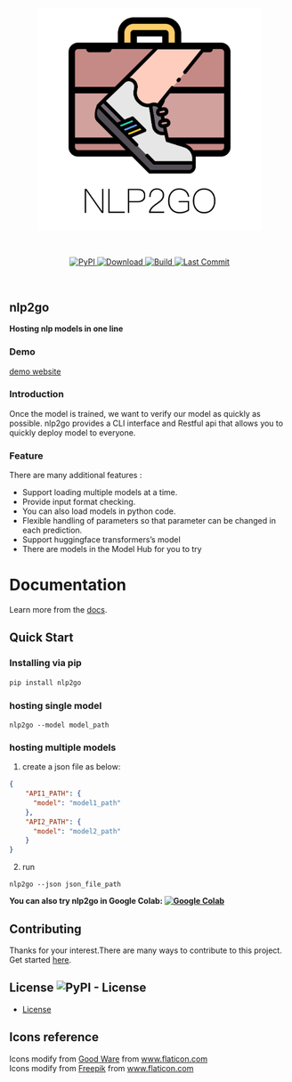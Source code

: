 <p  align="center">
    <br>
    <img src="https://raw.githubusercontent.com/voidful/nlp2go/master/docs/img/nlp2go.png" width="400"/>
    <br>
</p>
<br/>
<p align="center">
    <a href="https://pypi.org/project/nlp2go/">
        <img alt="PyPI" src="https://img.shields.io/pypi/v/nlp2go">
    </a>
    <a href="https://github.com/voidful/nlp2go">
        <img alt="Download" src="https://img.shields.io/pypi/dm/nlp2go">
    </a>
    <a href="https://github.com/voidful/nlp2go">
        <img alt="Build" src="https://img.shields.io/github/workflow/status/voidful/nlp2go/Python package">
    </a>
    <a href="https://github.com/voidful/nlp2go">
        <img alt="Last Commit" src="https://img.shields.io/github/last-commit/voidful/nlp2go">
    </a>
</p>
<br/>

## nlp2go   
**Hosting nlp models in one line**  

### Demo
[demo website](https://demo.voidful.tech)

### Introduction
Once the model is trained, we want to verify our model as quickly as possible.
nlp2go provides a CLI interface and  Restful api that allows you to quickly deploy model to everyone.

### Feature
There are many additional features :
- Support loading multiple models at a time.
- Provide input format checking.
- You can also load models in python code.
- Flexible handling of parameters so that parameter can be changed in each prediction.
- Support huggingface transformers’s model
- There are models in the Model Hub for you to try  

# Documentation
Learn more from the [docs](https://voidful.github.io/nlp2go/).  

## Quick Start

### Installing via pip
```bash
pip install nlp2go
```

### hosting single model
```
nlp2go --model model_path 
```
### hosting multiple models
1. create a json file as below:
```json
{
    "API1_PATH": {
      "model": "model1_path"
    },
    "API2_PATH": {
      "model": "model2_path"
    }
}
```
2. run
```
nlp2go --json json_file_path  
```
**You can also try nlp2go in Google Colab: [![Google Colab](https://colab.research.google.com/assets/colab-badge.svg "nlp2go")](https://colab.research.google.com/drive/15aYFPsa88A20g5R2QS3kyVrjGlccr0Qd?usp=sharing)**


## Contributing
Thanks for your interest.There are many ways to contribute to this project. Get started [here](https://github.com/voidful/nlp2go/blob/master/CONTRIBUTING.md).

## License ![PyPI - License](https://img.shields.io/github/license/voidful/nlp2go)

* [License](https://github.com/voidful/nlp2go/blob/master/LICENSE)

## Icons reference
Icons modify from <a href="https://www.flaticon.com/free-icon/running_2151630" title="Good Ware">Good Ware</a> from <a href="https://www.flaticon.com/" title="Flaticon">www.flaticon.com</a>     
Icons modify from <a href="https://www.flaticon.com/authors/freepik" title="Freepik">Freepik</a> from <a href="https://www.flaticon.com/" title="Flaticon">www.flaticon.com</a>    
